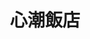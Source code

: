 ---
title: "心潮飯店"
description: "心潮飯店"
layout: shop
keywords:
  - 美食競賽
  - 台灣美食
  - 美食精選
datePublished: "2025-06-30"
dateModified: "2025-07-07"
city: "台北市"
district: "信義區"
address: "台北市信義區忠孝東路五段68號2樓"
phone: "0227239976"
geo: "25.040502108778398, 121.56656937574235"
google_map: "https://maps.app.goo.gl/sc5p8KWoJY9GeC2h9"
footinder: "https://footinder.com.tw/%e5%8f%b0%e5%8c%97%e5%b8%82%e4%bf%a1%e7%be%a9%e5%8d%80/9026/"
official: "https://www.facebook.com/sinchaoriceshoppe/"
award:
  - name: "500盤"
    year: "2024"
    entries:
      - dishes:
          - "蒜香紐約客牛排炒飯"

---